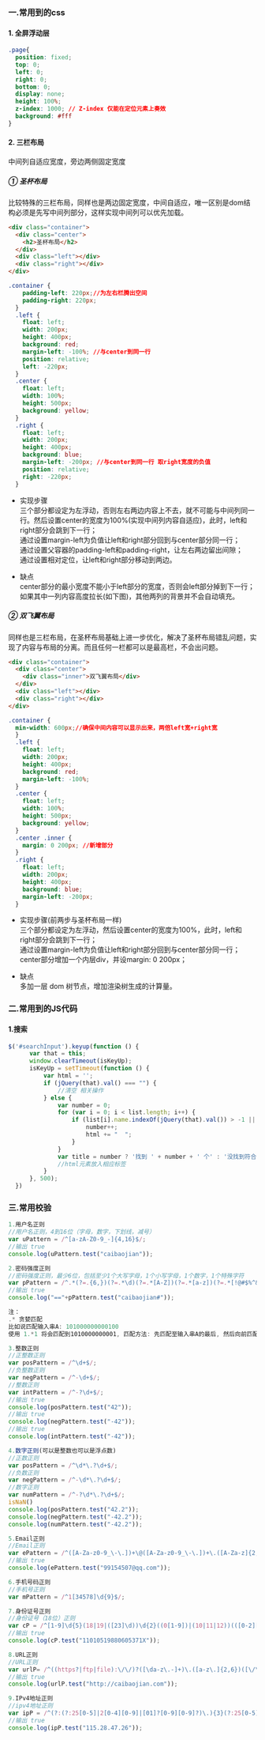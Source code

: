 ### 一.常用到的css
#### 1. 全屏浮动层
```css
.page{
  position: fixed;
  top: 0;
  left: 0;
  right: 0;
  bottom: 0;
  display: none;
  height: 100%;
  z-index: 1000; // Z-index 仅能在定位元素上奏效
  background: #fff
}
```
#### 2. 三栏布局
中间列自适应宽度，旁边两侧固定宽度
##### ① 圣杯布局
比较特殊的三栏布局，同样也是两边固定宽度，中间自适应，唯一区别是dom结构必须是先写中间列部分，这样实现中间列可以优先加载。

```html
<div class="container">
  <div class="center">
    <h2>圣杯布局</h2>
  </div>
  <div class="left"></div>
  <div class="right"></div>
</div>
```
```css
.container {
    padding-left: 220px;//为左右栏腾出空间
    padding-right: 220px;
  }
  .left {
    float: left;
    width: 200px;
    height: 400px;
    background: red;
    margin-left: -100%; //与center到同一行
    position: relative;
    left: -220px;
  }
  .center {
    float: left;
    width: 100%;
    height: 500px;
    background: yellow;
  }
  .right {
    float: left;
    width: 200px;
    height: 400px;
    background: blue;
    margin-left: -200px; //与center到同一行 取right宽度的负值
    position: relative;
    right: -220px;
  }
```
- 实现步骤  
三个部分都设定为左浮动，否则左右两边内容上不去，就不可能与中间列同一行。然后设置center的宽度为100%(实现中间列内容自适应)，此时，left和right部分会跳到下一行；  
通过设置margin-left为负值让left和right部分回到与center部分同一行；  
通过设置父容器的padding-left和padding-right，让左右两边留出间隙；  
通过设置相对定位，让left和right部分移动到两边。

- 缺点  
center部分的最小宽度不能小于left部分的宽度，否则会left部分掉到下一行；  
如果其中一列内容高度拉长(如下图)，其他两列的背景并不会自动填充。

##### ② 双飞翼布局
同样也是三栏布局，在圣杯布局基础上进一步优化，解决了圣杯布局错乱问题，实现了内容与布局的分离。而且任何一栏都可以是最高栏，不会出问题。

```html
<div class="container">
  <div class="center">
    <div class="inner">双飞翼布局</div>
  </div>
  <div class="left"></div>
  <div class="right"></div>
</div>
```
```css
.container {
  min-width: 600px;//确保中间内容可以显示出来，两倍left宽+right宽
  }
  .left {
    float: left;
    width: 200px;
    height: 400px;
    background: red;
    margin-left: -100%;
  }
  .center {
    float: left;
    width: 100%;
    height: 500px;
    background: yellow;
  }
  .center .inner {
    margin: 0 200px; //新增部分
  }
  .right {
    float: left;
    width: 200px;
    height: 400px;
    background: blue;
    margin-left: -200px;
  }
```
- 实现步骤(前两步与圣杯布局一样)  
三个部分都设定为左浮动，然后设置center的宽度为100%，此时，left和right部分会跳到下一行；  
通过设置margin-left为负值让left和right部分回到与center部分同一行；  
center部分增加一个内层div，并设margin: 0 200px；

- 缺点  
多加一层 dom 树节点，增加渲染树生成的计算量。

### 二.常用到的JS代码
#### 1.搜索
```js
$('#searchInput').keyup(function () {
      var that = this;
      window.clearTimeout(isKeyUp);
      isKeyUp = setTimeout(function () {
          var html = '';
          if (jQuery(that).val() === "") {
              //清空 相关操作
          } else {
              var number = 0;
              for (var i = 0; i < list.length; i++) {
                  if (list[i].name.indexOf(jQuery(that).val()) > -1 || list[i].quickQuery.toLowerCase().indexOf(jQuery(that).val()) > -1) {//中文搜索和字母搜索
                      number++;
                      html += "  ";
                  }
              }
              var title = number ? '找到 ' + number + ' 个' : '没找到符合查询条件的数据';
              //html元素放入相应标签
          }
      }, 500);
  })
```

### 三.常用校验
```js
1.用户名正则
//用户名正则，4到16位（字母，数字，下划线，减号）
var uPattern = /^[a-zA-Z0-9_-]{4,16}$/;
//输出 true
console.log(uPattern.test("caibaojian"));

2.密码强度正则
//密码强度正则，最少6位，包括至少1个大写字母，1个小写字母，1个数字，1个特殊字符
var pPattern = /^.*(?=.{6,})(?=.*\d)(?=.*[A-Z])(?=.*[a-z])(?=.*[!@#$%^&*? ]).*$/; 
//输出 true
console.log("=="+pPattern.test("caibaojian#"));

注：
.* 贪婪匹配 
比如说匹配输入串A: 101000000000100
使用 1.*1 将会匹配到1010000000001, 匹配方法: 先匹配至输入串A的最后, 然后向前匹配, 直到可以匹配到1, 称之为贪婪匹配。

3.整数正则
//正整数正则
var posPattern = /^\d+$/;
//负整数正则
var negPattern = /^-\d+$/;
//整数正则
var intPattern = /^-?\d+$/;
//输出 true
console.log(posPattern.test("42"));
//输出 true
console.log(negPattern.test("-42"));
//输出 true
console.log(intPattern.test("-42"));

4.数字正则(可以是整数也可以是浮点数)
//正数正则
var posPattern = /^\d*\.?\d+$/;
//负数正则
var negPattern = /^-\d*\.?\d+$/;
//数字正则
var numPattern = /^-?\d*\.?\d+$/;
isNaN()
console.log(posPattern.test("42.2"));
console.log(negPattern.test("-42.2"));
console.log(numPattern.test("-42.2"));

5.Email正则
//Email正则
var ePattern = /^([A-Za-z0-9_\-\.])+\@([A-Za-z0-9_\-\.])+\.([A-Za-z]{2,4})$/;
//输出 true
console.log(ePattern.test("99154507@qq.com"));

6.手机号码正则
//手机号正则
var mPattern = /^1[34578]\d{9}$/; 

7.身份证号正则
//身份证号（18位）正则
var cP = /^[1-9]\d{5}(18|19|([23]\d))\d{2}((0[1-9])|(10|11|12))(([0-2][1-9])|10|20|30|31)\d{3}[0-9Xx]$/;
//输出 true
console.log(cP.test("11010519880605371X"));

8.URL正则
//URL正则
var urlP= /^((https?|ftp|file):\/\/)?([\da-z\.-]+)\.([a-z\.]{2,6})([\/\w \.-]*)*\/?$/;
//输出 true
console.log(urlP.test("http://caibaojian.com"));

9.IPv4地址正则
//ipv4地址正则
var ipP = /^(?:(?:25[0-5]|2[0-4][0-9]|[01]?[0-9][0-9]?)\.){3}(?:25[0-5]|2[0-4][0-9]|[01]?[0-9][0-9]?)$/;
//输出 true
console.log(ipP.test("115.28.47.26"));
```

